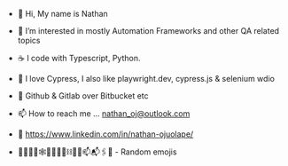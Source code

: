  - 👋 Hi, My name is Nathan 
 - 👀 I’m interested in mostly Automation Frameworks and other QA related topics
 - ☕️ I code with Typescript, Python.
 - 🚀 I love Cypress, I also like playwright.dev, cypress.js & selenium wdio
 - 🌱 Github & Gitlab over Bitbucket etc
 - 📫 How to reach me ... nathan_oj@outlook.com
 - 📎 https://www.linkedin.com/in/nathan-ojuolape/
 
 -  🧮📌📍🤖🕸️🚴🏿‍♂️🚧⛓️⛓️‍💥📫📬🖇️🔗 - Random emojis

<!---
Bodebode/Bodebode is a ✨ special ✨ repository because its `README.md` (this file) appears on your GitHub profile.
You can click the Preview link to take a look at your changes.
--->

